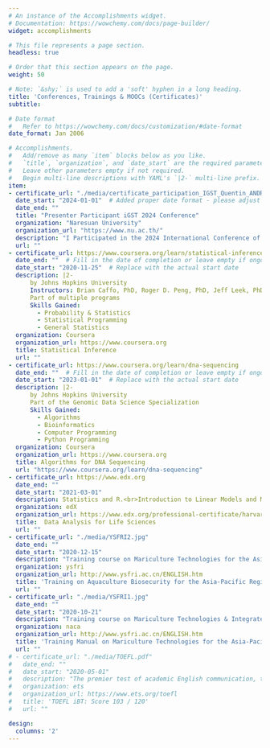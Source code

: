 ```yaml
---
# An instance of the Accomplishments widget.
# Documentation: https://wowchemy.com/docs/page-builder/
widget: accomplishments

# This file represents a page section.
headless: true

# Order that this section appears on the page.
weight: 50

# Note: `&shy;` is used to add a 'soft' hyphen in a long heading.
title: 'Conferences, Trainings & MOOCs (Certificates)'
subtitle:

# Date format
#   Refer to https://wowchemy.com/docs/customization/#date-format
date_format: Jan 2006

# Accomplishments.
#   Add/remove as many `item` blocks below as you like.
#   `title`, `organization`, and `date_start` are the required parameters.
#   Leave other parameters empty if not required.
#   Begin multi-line descriptions with YAML's `|2-` multi-line prefix.
item:
- certificate_url: "./media/certificate_participation_IGST_Quentin_ANDRES.pdf"
  date_start: "2024-01-01"  # Added proper date format - please adjust to the actual date
  date_end: ""
  title: "Presenter Participant iGST 2024 Conference"
  organization: "Naresuan University"
  organization_url: "https://www.nu.ac.th/"
  description: "I Participated in the 2024 International Conference of the Genetics Society of Thailand (iGST), under the sub-theme 'Human and Medical Genetics - Forensic Genetics,' exploring advanced topics in genomic applications for health and identification."
  url: ""
- certificate_url: https://www.coursera.org/learn/statistical-inference
  date_end: ""  # Fill in the date of completion or leave empty if ongoing
  date_start: "2020-11-25"  # Replace with the actual start date
  description: |2-
      by Johns Hopkins University
      Instructors: Brian Caffo, PhD, Roger D. Peng, PhD, Jeff Leek, PhD
      Part of multiple programs
      Skills Gained:
        - Probability & Statistics
        - Statistical Programming
        - General Statistics
  organization: Coursera
  organization_url: https://www.coursera.org
  title: Statistical Inference
  url: ""
- certificate_url: https://www.coursera.org/learn/dna-sequencing
  date_end: ""  # Fill in the date of completion or leave empty if ongoing
  date_start: "2023-01-01"  # Replace with the actual start date
  description: |2-
      by Johns Hopkins University
      Part of the Genomic Data Science Specialization
      Skills Gained:
        - Algorithms
        - Bioinformatics
        - Computer Programming
        - Python Programming
  organization: Coursera
  organization_url: https://www.coursera.org
  title: Algorithms for DNA Sequencing
  url: "https://www.coursera.org/learn/dna-sequencing"
- certificate_url: https://www.edx.org
  date_end: ""
  date_start: "2021-03-01"
  description: Statistics and R.<br>Introduction to Linear Models and Matrix Algebra.<br>Statistical Inference and Modeling for High-throughput Experiments.<br>High-Dimensional Data Analysis
  organization: edX
  organization_url: https://www.edx.org/professional-certificate/harvardx-data-analysis-for-life-sciences
  title:  Data Analysis for Life Sciences
  url: ""
- certificate_url: "./media/YSFRI2.jpg"
  date_end: ""
  date_start: "2020-12-15"
  description: "Training course on Mariculture Technologies for the Asia-Pacific Region hosted by Belt and Road, Training on Aquaculture Biosecurity, Ministry of Agriculture and Rural Affairs, People's Republic of China and Network of Aquaculture Centers in Asia-Pacific (NACA). December 15th-18th Qingdao, China"
  organization: ysfri
  organization_url: http://www.ysfri.ac.cn/ENGLISH.htm
  title: 'Training on Aquaculture Biosecurity for the Asia-Pacific Region'
  url: ""
- certificate_url: "./media/YSFRI1.jpg"
  date_end: ""
  date_start: "2020-10-21"
  description: "Training course on Mariculture Technologies & Integrated Multitrophic Aquaculture (IMTA) for the Asia-Pacific Region hosted by Belt and Road, Training base for mariculture technologies, Ministry of Agriculture and Rural Affairs, People's Republic of China and Network of Aquaculture Centers in Asia-Pacific (NACA). September 21th-25th Qingdao, China"
  organization: naca
  organization_url: http://www.ysfri.ac.cn/ENGLISH.htm
  title: 'Training Manual on Mariculture Technologies for the Asia-Pacific Region'
  url: ""
# - certificate_url: "./media/TOEFL.pdf"
#   date_end: ""
#   date_start: "2020-05-01"
#   description: "The premier test of academic English communication, trusted worldwide."
#   organization: ets
#   organization_url: https://www.ets.org/toefl
#   title: 'TOEFL iBT: Score 103 / 120'
#   url: ""

design:
  columns: '2' 
---
```

